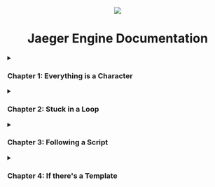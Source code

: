 <p align="center">
  <img src="https://jaeger-engine.web.app/assets/jaeger-engine.png"/>
</p>

<h1 align="center">Jaeger Engine Documentation</h1>
<details>
  <summary><h3>Chapter 1: Everything is a Character</h3></summary>
  <p>
    <code>var anything = new Character({...})</code><br/>
    From the backgrounds to collision blocks, NPCs and player characters, 
    everything you see on the game screen is a defined using a character object.
    The Character object is defined in characters.js and contains data that is used by the game engine to decide the characters state or behaviour on screen.
    <p>
      <code>'name':'mario',</code><br/>
      Like mario, block or powerup, it's a character's name.
    </p>
    <p>
      <code>'x':50</code><br/>
      The horizontal position, visible from 0 (left) to the value of the screen width (right).
    </p>
    <p>
      <code>'y':50</code><br/>
      The vertical position, visible from 0 (top) to the value of the screen height (bottom).
    </p>
    <p>
      <code>'width':100</code><br/>
      The horizontal span, drawn from the value of x (50) to to this value of the width (100).
    </p>
    <p>
      <code>'height':100</code><br/>
      The vertical span, drawn from the value of y (50) to to this value of the height (100).
    </p>
    <p>
      <code>'direction':90</code><br/>
      The clockwise angle around its imaginary z-axis, in degrees 0/360 (up) to 90 (right), to 180 (down), to 270 (left).  
    </p>
    <p>
      <code>'speed':0</code><br/>
      The starting and current speed, how much it changes its position by.
    </p>
    <p>
      <code>'angspeed':0</code><br/>
      The starting and current angular speed, how much it changes its direction/angle by.
    </p>
    <p>
      <code>'maxspeed':10</code><br/>
      The maximum speed allowed or possible.
    </p>
    <p>
      <code>'minspeed':0</code><br/>
      The minimum speed allowed or possible.
    </p>
    <p>
      <code>'mass':9</code><br/>
      I like to call it inertial influence, this is only used when physics is turned on.
    </p>
    <p>
      <code>'acceleration':0</code><br/>
      The starting or current acceleration, how much it changes its speed by.
    </p>
    <p>
      <code>'link':'https://link-to-image'</code><br/>
      Link to the image that that visually represents this, could be a jpeg or png or animated gif.
    </p>
    <p>
      <code>'physics':true</code><br/>
      Whether physics should be used or not, physics includes inertia, gravity, friction and collisions.
    </p>
    <p>
      <code>'gravity':0.9</code><br/>
      Newton would be embarassed, but this one works without crashing your computer.
    </p>
    <p>
      <code>'friction':0.7</code><br/>
      Friction coefficient or something, it's how contact affects speed or acceleration.
    </p>
    <p>
      <code>'massphysics':false</code><br/>
      If you want to crash your computer, you can turn this on. Used for planetary physics, fluid simulations? It's more accurate but use at your CPU's risk.
    </p>
    <p>
      <code>'input':{...}</code><br/>
      User inputs this character has actions for.
    </p>
    <p>You might not know how to use this data structure yourself, so i wrote some functions...</p>
    <p>
      <code>anything.getvector(direction, magnitude)</code><br/>
      vec
    </p>
    <p>
      <code>anything.rotate(angspeed)</code><br/>
      vec
    </p>
    <p>
      <code>anything.rotateTo(direction, time)</code><br/>
      vec
    </p>
  </p>
</details>
<details>
  <summary><h3>Chapter 2: Stuck in a Loop</h3></summary>
  <p>explain loop</p>
</details>
<details>
  <summary><h3>Chapter 3: Following a Script</h3></summary>
  <p>explain script</p>
</details>
<details>
<summary><h3>Chapter 4: If there's a Template</h3></summary>
<p>explain templates</p>
</details>

